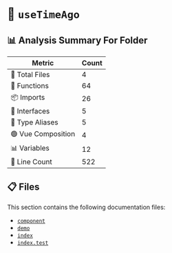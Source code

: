 # 📁 `useTimeAgo`

## 📊 Analysis Summary For Folder

| Metric | Count |
|--------|-------|
| 📁 Total Files | 4 |
| 🔧 Functions | 64 |
| 📦 Imports | 26 |
| 📐 Interfaces | 5 |
| 📑 Type Aliases | 5 |
| 🟢 Vue Composition | 4 |
| 📊 Variables | 12 |
| 🔢 Line Count | 522 |


## 📋 Files

This section contains the following documentation files:

- [`component`](./component.md)
- [`demo`](./demo.md)
- [`index`](./index.md)
- [`index.test`](./index.test.md)